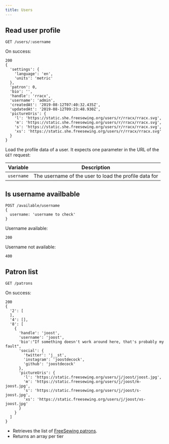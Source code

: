 ```yaml
---
title: Users
---
```


## Read user profile
```
GET /users/:username
```
On success:
```
200
{ 
  'settings': { 
    'language': 'en', 
    'units': 'metric' 
  },
  'patron': 0,
  'bio': '',
  'handle': 'rracx',
  'username': 'admin',
  'createdAt': '2019-08-12T07:40:32.435Z',
  'updatedAt': '2019-08-12T09:23:48.930Z',
  'pictureUris': { 
    'l': 'https://static.she.freesewing.org/users/r/rracx/rracx.svg',
    'm': 'https://static.she.freesewing.org/users/r/rracx/rracx.svg',
    's': 'https://static.she.freesewing.org/users/r/rracx/rracx.svg',
    'xs': 'https://static.she.freesewing.org/users/r/rracx/rracx.svg' 
  } 
}
```

Load the profile data of a user. It expects one parameter in the URL of the `GET` request:

| Variable   | Description |    
|------------|-------------|                                 
| `username` | The username of the user to load the profile data for |

## Is username availbable
  
```
POST /available/username
{
  username: 'username to check'
}
```
Username available:
```
200
```
Username not available:
```
400
```

## Patron list

```
GET /patrons
```
On success:
```
200
{
  '2': [
  ], 
  '4': [], 
  '8': [
    {
      'handle': 'joost',
      'username': 'joost',
      'bio':"If something doesn't work around here, that's probably my fault",
      'social': {
        'twitter': 'j__st',
        'instagram': 'joostdecock',
        'github': 'joostdecock'
      },
      'pictureUris': {
        'l': 'https://static.freesewing.org/users/j/joost/joost.jpg',
        'm': 'https://static.freesewing.org/users/j/joost/m-joost.jpg',
        's': 'https://static.freesewing.org/users/j/joost/s-joost.jpg',
        'xs': 'https://static.freesewing.org/users/j/joost/xs-joost.jpg'
      }
    }
  ] 
}
```

- Retrieves the list of [FreeSewing patrons](https://freesewing.org/patrons).
- Returns an array per tier

